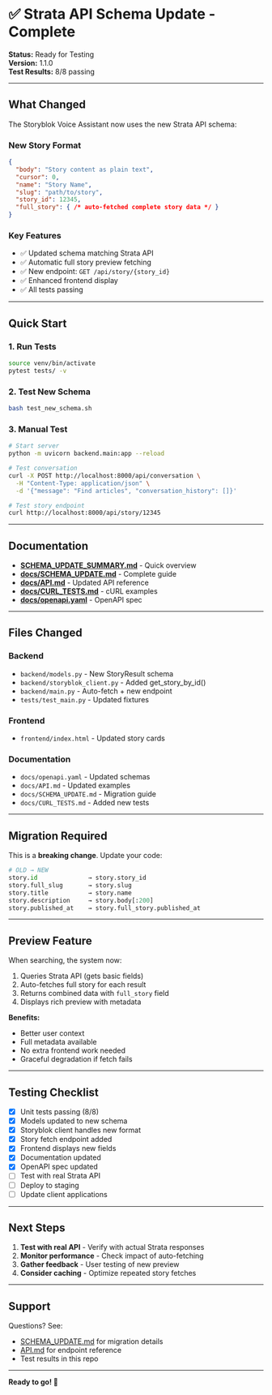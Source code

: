 # ✅ Strata API Schema Update - Complete

**Status:** Ready for Testing  
**Version:** 1.1.0  
**Test Results:** 8/8 passing  

---

## What Changed

The Storyblok Voice Assistant now uses the new Strata API schema:

### New Story Format
```json
{
  "body": "Story content as plain text",
  "cursor": 0,
  "name": "Story Name",
  "slug": "path/to/story",
  "story_id": 12345,
  "full_story": { /* auto-fetched complete story data */ }
}
```

### Key Features
- ✅ Updated schema matching Strata API
- ✅ Automatic full story preview fetching
- ✅ New endpoint: `GET /api/story/{story_id}`
- ✅ Enhanced frontend display
- ✅ All tests passing

---

## Quick Start

### 1. Run Tests
```bash
source venv/bin/activate
pytest tests/ -v
```

### 2. Test New Schema
```bash
bash test_new_schema.sh
```

### 3. Manual Test
```bash
# Start server
python -m uvicorn backend.main:app --reload

# Test conversation
curl -X POST http://localhost:8000/api/conversation \
  -H "Content-Type: application/json" \
  -d '{"message": "Find articles", "conversation_history": []}'

# Test story endpoint
curl http://localhost:8000/api/story/12345
```

---

## Documentation

- **[SCHEMA_UPDATE_SUMMARY.md](SCHEMA_UPDATE_SUMMARY.md)** - Quick overview
- **[docs/SCHEMA_UPDATE.md](docs/SCHEMA_UPDATE.md)** - Complete guide
- **[docs/API.md](docs/API.md)** - Updated API reference
- **[docs/CURL_TESTS.md](docs/CURL_TESTS.md)** - cURL examples
- **[docs/openapi.yaml](docs/openapi.yaml)** - OpenAPI spec

---

## Files Changed

### Backend
- `backend/models.py` - New StoryResult schema
- `backend/storyblok_client.py` - Added get_story_by_id()
- `backend/main.py` - Auto-fetch + new endpoint
- `tests/test_main.py` - Updated fixtures

### Frontend
- `frontend/index.html` - Updated story cards

### Documentation
- `docs/openapi.yaml` - Updated schemas
- `docs/API.md` - Updated examples
- `docs/SCHEMA_UPDATE.md` - Migration guide
- `docs/CURL_TESTS.md` - Added new tests

---

## Migration Required

This is a **breaking change**. Update your code:

```python
# OLD → NEW
story.id              → story.story_id
story.full_slug       → story.slug
story.title           → story.name
story.description     → story.body[:200]
story.published_at    → story.full_story.published_at
```

---

## Preview Feature

When searching, the system now:
1. Queries Strata API (gets basic fields)
2. Auto-fetches full story for each result
3. Returns combined data with `full_story` field
4. Displays rich preview with metadata

**Benefits:**
- Better user context
- Full metadata available
- No extra frontend work needed
- Graceful degradation if fetch fails

---

## Testing Checklist

- [x] Unit tests passing (8/8)
- [x] Models updated to new schema
- [x] Storyblok client handles new format
- [x] Story fetch endpoint added
- [x] Frontend displays new fields
- [x] Documentation updated
- [x] OpenAPI spec updated
- [ ] Test with real Strata API
- [ ] Deploy to staging
- [ ] Update client applications

---

## Next Steps

1. **Test with real API** - Verify with actual Strata responses
2. **Monitor performance** - Check impact of auto-fetching
3. **Gather feedback** - User testing of new preview
4. **Consider caching** - Optimize repeated story fetches

---

## Support

Questions? See:
- [SCHEMA_UPDATE.md](docs/SCHEMA_UPDATE.md) for migration details
- [API.md](docs/API.md) for endpoint reference
- Test results in this repo

---

**Ready to go! 🚀**

